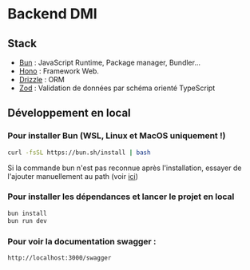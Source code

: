 # Backend DMI

## Stack

-   [Bun](https://bun.sh/) : JavaScript Runtime, Package manager, Bundler...
-   [Hono](https://hono.dev/) : Framework Web.
-   [Drizzle](https://orm.drizzle.team/) : ORM
-   [Zod](https://zod.dev/) : Validation de données par schéma orienté TypeScript

## Développement en local

### Pour installer Bun (WSL, Linux et MacOS uniquement !)

```bash
curl -fsSL https://bun.sh/install | bash
```

Si la commande bun n'est pas reconnue après l'installation, essayer de l'ajouter manuellement au path (voir [ici](https://dev.to/vanwildemeerschbrent/bun-command-not-found-on-linux-4n16))

### Pour installer les dépendances et lancer le projet en local

```bash
bun install
bun run dev
```

### Pour voir la documentation swagger :

```
http://localhost:3000/swagger
```
